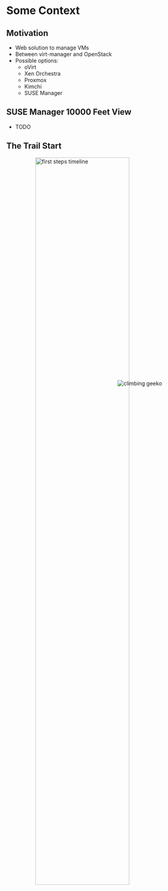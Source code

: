 <!-- .slide: data-state="section-break" id="section-break-1" data-timing="10s" -->
# Some Context


<!-- .slide: data-state="normal" id="motivation" data-timing="20s" data-menu-title="Motivation" -->
## Motivation

* Web solution to manage VMs
* Between virt-manager and OpenStack
* Possible options:
    * oVirt
    * Xen Orchestra
    * Proxmox
    * Kimchi
    * SUSE Manager


<!-- .slide: data-state="normal" id="suma-overview" data-timing="20s" data-menu-title="SUSE Manager 10000 Feet View" -->
## SUSE Manager 10000 Feet View

* TODO


<!-- .slide: data-state="normal" id="trail-start-1" data-timing="20s" data-menu-title="The Trail Start" -->
## The Trail Start
<img alt="first steps timeline" src="images/timeline.png" height="70%" style="display: block; margin-left: auto; margin-right: auto"/>
<img alt="climbing geeko" src="images/gecko.png" style="display: block; position: relative;top: -55%; left: 58%;"/>

